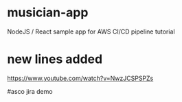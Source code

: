 # musician-app
NodeJS / React sample app for AWS CI/CD pipeline tutorial


# new lines added
https://www.youtube.com/watch?v=NwzJCSPSPZs

#asco jira demo
